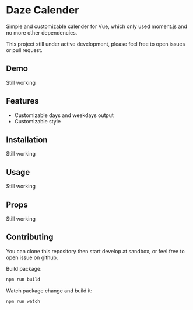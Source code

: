 # Daze Calender

Simple and customizable calender for Vue,  which only used moment.js and no more other dependencies.

This project still under active development, please feel free to open issues or pull request.

## Demo
Still working

## Features
- Customizable days and weekdays output
- Customizable style

## Installation
Still working

## Usage
Still working

## Props

Still working  

## Contributing

You can clone this repository then start develop at sandbox, or feel free to open issue on github.

Build package:

```bash
npm run build
```

Watch package change and build it:

```bash
npm run watch
```